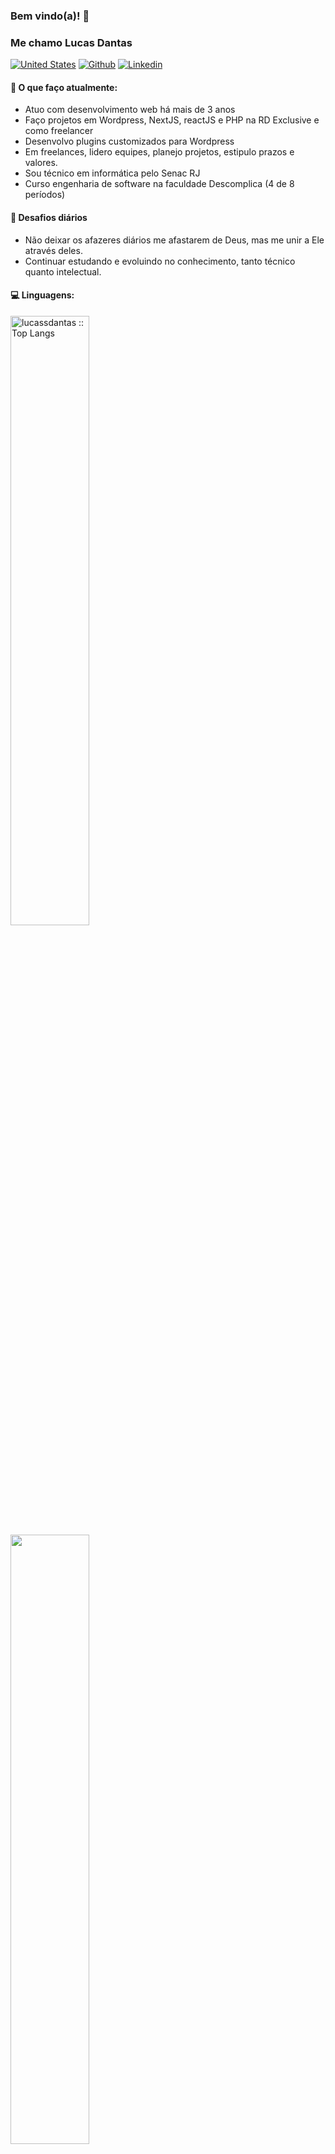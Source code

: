 ### Bem vindo(a)! 👋 
### Me chamo Lucas Dantas

[![United States](https://raw.githubusercontent.com/stevenrskelton/flag-icon/master/png/16/country-4x3/us.png "United States")](https://github.com/lucassdantas/lucassdantas/blob/main/readme.en.md)
[![Github](https://img.shields.io/badge/-Github-000?style=flat&logo=Github&logoColor=white)](https://github.com/lucassdantas)
[![Linkedin](https://img.shields.io/badge/-LinkedIn-blue?style=flat&logo=Linkedin&logoColor=white)](https://linkedin.com/in/lucas-de-sousa-dantas/)

#### 🌱 O que faço atualmente: 
- Atuo com desenvolvimento web há mais de 3 anos
- Faço projetos em Wordpress, NextJS, reactJS e PHP na RD Exclusive e como freelancer
- Desenvolvo plugins customizados para Wordpress
- Em freelances, lidero equipes, planejo projetos, estipulo prazos e valores.
- Sou técnico em informática pelo Senac RJ
- Curso engenharia de software na faculdade Descomplica (4 de 8 períodos)

#### :muscle: Desafios diários
- Não deixar os afazeres diários me afastarem de Deus, mas me unir a Ele através deles.
- Continuar estudando e evoluindo no conhecimento, tanto técnico quanto intelectual.

#### :computer: Linguagens:
<img width="50%"  src="https://github-readme-stats.vercel.app/api/top-langs/?username=lucassdantas&langs_count=10&theme=tokyonight&layout=compact" alt="lucassdantas :: Top Langs" />
<img width="50%"  src="https://github-readme-stats.vercel.app/api?username=lucassdantas&show_icons=true&hide_border=true" />
